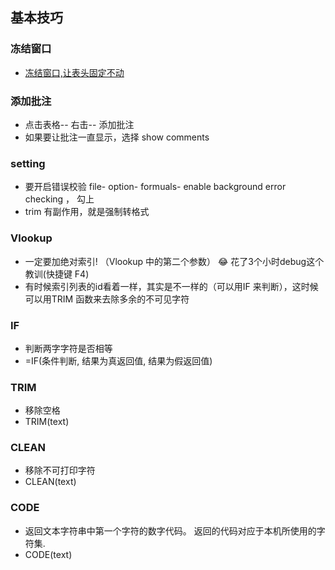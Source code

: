 ## 基本技巧

### 冻结窗口
- [冻结窗口,让表头固定不动](https://baijiahao.baidu.com/s?id=1644350185150069089&wfr=spider&for=pc)

### 添加批注
- 点击表格-- 右击-- 添加批注
- 如果要让批注一直显示，选择 show comments


### setting
- 要开启错误校验
file- option- formuals- enable background error checking ， 勾上
- trim 有副作用，就是强制转格式

### Vlookup
- 一定要加绝对索引! （Vlookup 中的第二个参数）
:joy: 花了3个小时debug这个教训(快捷键 F4)
- 有时候索引列表的id看着一样，其实是不一样的（可以用IF 来判断），这时候可以用TRIM 函数来去除多余的不可见字符

### IF
- 判断两字字符是否相等
- =IF(条件判断, 结果为真返回值, 结果为假返回值)

### TRIM
- 移除空格
- TRIM(text)

### CLEAN
- 移除不可打印字符
- CLEAN(text)

### CODE
- 返回文本字符串中第一个字符的数字代码。 返回的代码对应于本机所使用的字符集.
- CODE(text)

